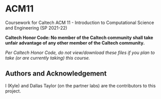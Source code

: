 # ACM11
Coursework for Caltech ACM 11 - Introduction to Computational Science and Engineering (SP 2021-22)

**Caltech Honor Code: No member of the Caltech community shall take unfair advantage of any other member of the Caltech community.**

*Per Caltech Honor Code, do not view/download these files if you plan to take (or are currently taking) this course.*

## Authors and Acknowledgement
I (Kyle) and Dallas Taylor (on the partner labs) are the contributors to this project.
